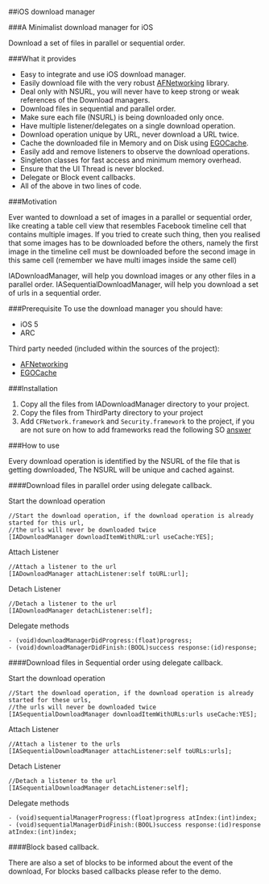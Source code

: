 ##iOS download manager

###A Minimalist download manager for iOS

Download a set of files in parallel or sequential order.

###What it provides
* Easy to integrate and use iOS download manager.
* Easily download file with the very robust [AFNetworking](https://github.com/AFNetworking/AFNetworking) library.
* Deal only with NSURL, you will never have to keep strong or weak references of the Download managers.
* Download files in sequential and parallel order.
* Make sure each file (NSURL) is being downloaded only once.
* Have multiple listener/delegates on a single download operation.
* Download operation unique by URL, never download a URL twice.
* Cache the downloaded file in Memory and on Disk using [EGOCache](https://github.com/enormego/EGOCache).
* Easily add and remove listeners to observe the download operations.
* Singleton classes for fast access and minimum memory overhead.
* Ensure that the UI Thread is never blocked.
* Delegate or Block event callbacks.
* All of the above in two lines of code.

###Motivation 

Ever wanted to download a set of images in a parallel or sequential order, like creating a table cell view that resembles Facebook timeline cell that contains multiple images.
If you tried to create such thing, then you realised that some images has to be downloaded before the others, namely the first image in the timeline cell must be downloaded before the second image in this same cell (remember we have multi images inside the same cell)

IADownloadManager, will help you download images or any other files in a parallel order.
IASequentialDownloadManager, will help you download a set of urls in a sequential order.

###Prerequisite 
To use the download manager you should have:

* iOS 5
* ARC

Third party needed (included within the sources of the project):
* [AFNetworking](https://github.com/AFNetworking/AFNetworking)
* [EGOCache](https://github.com/enormego/EGOCache)

###Installation

1. Copy all the files from IADownloadManager directory to your project.
2. Copy the files from ThirdParty directory to your project
3. Add `CFNetwork.framework` and `Security.framework` to the project, if you are not sure on how to  add frameworks read the following SO [answer](http://stackoverflow.com/questions/6334966/adding-framework-in-xcode-4)

###How to use

Every download operation is identified by the NSURL of the file that is getting downloaded,
The NSURL will be unique and cached against.

####Download files in parallel order using delegate callback.

Start the download operation  

	//Start the download operation, if the download operation is already started for this url,
	//the urls will never be downloaded twice
    [IADownloadManager downloadItemWithURL:url useCache:YES];
    
Attach Listener

	//Attach a listener to the url
    [IADownloadManager attachListener:self toURL:url];

Detach Listener    

	//Detach a listener to the url
    [IADownloadManager detachListener:self];
    
Delegate methods

	- (void)downloadManagerDidProgress:(float)progress;
	- (void)downloadManagerDidFinish:(BOOL)success response:(id)response;
	
####Download files in Sequential order using delegate callback.

Start the download operation	

	//Start the download operation, if the download operation is already started for these urls,
	//the urls will never be downloaded twice
    [IASequentialDownloadManager downloadItemWithURLs:urls useCache:YES];
    
Attach Listener

	//Attach a listener to the urls
	[IASequentialDownloadManager attachListener:self toURLs:urls];
    
Detach Listener    

	//Detach a listener to the url
    [IASequentialDownloadManager detachListener:self];
    
Delegate methods

	- (void)sequentialManagerProgress:(float)progress atIndex:(int)index;
	- (void)sequentialManagerDidFinish:(BOOL)success response:(id)response atIndex:(int)index;

####Block based callback.

There are also a set of blocks to be informed about the event of the download, For blocks based callbacks please refer to the demo.

